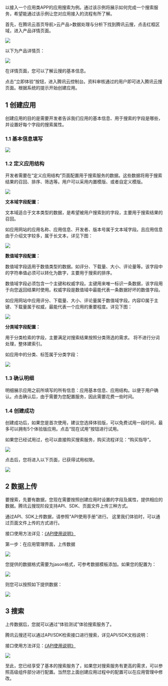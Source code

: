 以接入一个应用类APP的应用搜索为例。通过该示例将展示如何完成一个搜索服务，希望能通过该示例让您对应用接入的流程有所了解。

首先，在腾讯云首页导航>云产品>数据处理与分析下找到腾讯云搜，点击红框区域，进入产品详情页面。

![](https://mccdn.qcloud.com/img5698c8b919005.png)

以下为产品详情页：

![](https://mccdn.qcloud.com/img5698c8ffeadfc.png)

在详情页面，您可以了解云搜的基本信息。

点击“立即体验”按钮，进入腾讯云控制台。资料审核通过的用户即可进入腾讯云搜页面。根据系统的提示开始创建应用。

## 1 创建应用

创建应用的目的是需要开发者告诉我们应用的基本信息、用于搜索的字段是哪些，并设置好每个字段的搜索属性。

### 1.1 基本信息填写

![](https://mccdn.qcloud.com/img5698c98359c55.jpg)

### 1.2 定义应用结构

开发者需要在“定义应用结构”页面配置用于搜索服务的数据。这些数据将用于搜索结果的召回、排序、筛选等。用户可以采用内置模版、或者自定义模版。

![](https://mccdn.qcloud.com/img5698c9ae6d9d1.jpg)

**文本域字段配置：**

文本域适合于文本类型的数据，是希望被用户搜索到的字段，主要用于搜索结果的召回。

如应用网站的应用名称、应用信息、开发者、版本号属于文本域字段。且应用信息由于介绍文字较多，属于长文本，详见下图：
   
![](https://qzonestyle.gtimg.cn/qzone/vas/opensns/res/img/yunsousuobangzhuwendang-13.png)	 
	 
**数值域字段配置：**

数值域字段适用于数值类型的数据。如评分、下载量、大小、评论量等。该字段中的字符串值必须可以转化为数字，主要用于搜索的排序。

数值域字段必须包含一个主键和权威字段。主键用来唯一标识一条数据，该字段用于向您返回结果时使用。权威字段是数值域中最能代表一条数据好坏的数值字段。

如应用网站中应用评分、下载量、大小、评论量属于数值域字段。内容ID属于主键、下载量属于权威，最能代表一个应用的重要程度。详见下图：

![](https://qzonestyle.gtimg.cn/qzone/vas/opensns/res/img/yunsousuobangzhuwendang-14.png)


**分类域字段配置：**

用于分类检索的字段，主要满足对搜索结果按照分类筛选的需求。 将不进行分词处理，整体建索引。

如应用中的分类、标签属于分类字段：

![](https://qzonestyle.gtimg.cn/qzone/vas/opensns/res/img/yunsousuobangzhuwendang-15.png)


### 1.3 确认明细

明细展示应用之前所填写的所有信息：应用基本信息、应用结构。以便于用户确认。点击确认后，由于需要为您配置服务，因此需要花费一些时间。



### 1.4 创建成功

创建成功后，如果您是首次使用，建议您选择体验版，可以免费试用一段时间，最多可以拥有5个体验版应用。点击“现在试用”按钮进行试用。

如果您已经试用过，也可以直接购买搜索服务，购买流程详见：“购买指导”。

![](https://mccdn.qcloud.com/img5698ca82853f9.png)

点击后，您将进入以下页面，已获得试用权限。

![](https://mccdn.qcloud.com/img5698cabc539ba.png)
	


## 2 数据上传

要搜索，先要有数据，您现在需要按照创建应用时设置的字段及属性，提供相应的数据。腾讯云搜现阶段支持API、SDK、页面文件上传三种方式。

通过API、SDK上传数据，请参照“API使用手册”进行。 这里我们体验时，可以通过页面文件上传的方式进行。

接口使用方法详见：[《API使用说明》](//cloud.tencent.com/wiki/API%E4%BD%BF%E7%94%A8%E8%AF%B4%E6%98%8E)

第一步：在应用管理界面，上传数据

![](https://mccdn.qcloud.com/img5698cb528b390.png)

您提供的数据格式需要为jason格式，可参考数据模板添加。如果您的配置为：

![](https://qzonestyle.gtimg.cn/qzone/vas/opensns/res/img/yingyongkuaisujieru-1jpg.jpg)

则您可以按照如下提供数据：

![](https://qzonestyle.gtimg.cn/qzone/vas/opensns/res/img/yingyongkuaisujieru-2.jpg)


## 3 搜索

上传数据后，您就可以通过“体验测试”体验搜索服务了。

腾讯云搜还可以通过API/SDK检索接口进行搜索，详见API/SDK文档说明：

接口使用方法详见：[《API使用说明》](//cloud.tencent.com/wiki/API%E4%BD%BF%E7%94%A8%E8%AF%B4%E6%98%8E)

![](https://qzonestyle.gtimg.cn/qzone/vas/opensns/res/img/yunsousuobangzhuwendang-25.png)

至此，您已经享受了基本的搜索服务了，如果您对搜索服务有更高的需求，可以参照高级组件部分进行配置。当然您上面创建应用过程中的配置可以在应用管理中修改。